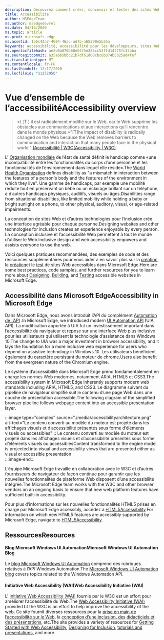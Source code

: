 ```yaml
---
description: Découvrez comment créer, concevoir et tester des sites Web accessibles dans Microsoft Edge.
title: Accessibilité
author: MSEdgeTeam
ms.author: msedgedevrel
ms.date: 04/16/2020
ms.topic: article
ms.prod: microsoft-edge
ms.assetid: 1e5c42a7-4604-46ac-ad7b-a65390e5b36a
keywords: accessibilité, accessibilité pour les développeurs, sites Web accessibles, Edge, développement Web, ARIA, développeur, UIA, UI Automation
ms.openlocfilehash: ae2b0a876b60e0475e283cc52ffd14275fc32aba
ms.sourcegitcommit: a35a6b5bbc21b7df61d08cbc6b074b5325ad4fef
ms.translationtype: MT
ms.contentlocale: fr-FR
ms.lasthandoff: 12/17/2020
ms.locfileid: "11232950"
---
```

# <span data-ttu-id="1c8e7-104">Vue d’ensemble de l’accessibilité</span><span class="sxs-lookup"><span data-stu-id="1c8e7-104">Accessibility overview</span></span>  

> <span data-ttu-id="1c8e7-105">«\ [T \] il est radicalement modifié sur le Web, car le Web supprime les obstacles aux communications et aux interactions qu’il rencontre dans le monde physique.»</span><span class="sxs-lookup"><span data-stu-id="1c8e7-105">"\[T\]he impact of disability is radically changed on the Web because the Web removes barriers to communication and interaction that many people face in the physical world."</span></span> [<span data-ttu-id="1c8e7-106">(Accessibilité | W3C</span><span class="sxs-lookup"><span data-stu-id="1c8e7-106">(Accessibility | W3C)</span></span>][W3CAccessibility]  

<span data-ttu-id="1c8e7-107">L' [Organisation mondiale][WHODisabilities] de l’état de santé définit le handicap comme «une incompatibilité entre les fonctionnalités du corps d’une personne et les fonctionnalités de l’environnement dans lequel elle réside».</span><span class="sxs-lookup"><span data-stu-id="1c8e7-107">The [World Health Organization][WHODisabilities] defines disability as "a mismatch in interaction between the features of a person's body and the features of the environment in which they live".</span></span>  <span data-ttu-id="1c8e7-108">Une gamme de handicaps, par exemple une mobilité réduite tout en préservant un bébé ou un éclairage brillant sur un téléphone, à d’autres handicaps physiques, auditifs, visuels ou âges.</span><span class="sxs-lookup"><span data-stu-id="1c8e7-108">Disabilities range from situational disabilities, like limited mobility while holding a baby or bright sunlight on a phone, to other physical, auditory, visual, or age-related impairments.</span></span>  

<span data-ttu-id="1c8e7-109">La conception de sites Web et d’autres technologies pour l’inclusion crée une interface agréable pour chaque personne.</span><span class="sxs-lookup"><span data-stu-id="1c8e7-109">Designing websites and other technologies for inclusion creates an experience enjoyable by every person.</span></span>  <span data-ttu-id="1c8e7-110">La conception inclusive et l’accessibilité Web permettent à tout le monde d’utiliser le Web.</span><span class="sxs-lookup"><span data-stu-id="1c8e7-110">Inclusive design and web accessibility empowers and assists everyone to use the web.</span></span>  

<span data-ttu-id="1c8e7-111">Voici quelques pratiques recommandées, des exemples de code et des ressources supplémentaires pour vous aider à en savoir plus sur la [création][AccessibilityDesign], la [création][AccessibilityBuild]et le [test][AccessibilityTest] de sites Web accessibles dans Microsoft Edge.</span><span class="sxs-lookup"><span data-stu-id="1c8e7-111">Here are some best practices, code samples, and further resources for you to learn more about [Designing][AccessibilityDesign], [Building][AccessibilityBuild], and [Testing][AccessibilityTest] accessible websites in Microsoft Edge.</span></span>  

## <span data-ttu-id="1c8e7-112">Accessibilité dans Microsoft Edge</span><span class="sxs-lookup"><span data-stu-id="1c8e7-112">Accessibility in Microsoft Edge</span></span>  

<span data-ttu-id="1c8e7-113">Dans Microsoft Edge, nous avons introduit l’API du complément [Automation de l’API][WindowsWin32AutoEntryui] .</span><span class="sxs-lookup"><span data-stu-id="1c8e7-113">In Microsoft Edge, we introduced modern [UI Automation API][WindowsWin32AutoEntryui] \(UIA API\).</span></span>  <span data-ttu-id="1c8e7-114">La modification apportée à UIA fut un investissement important dans l’accessibilité du navigateur et repose sur une interface Web plus inclusive pour les utilisateurs qui utilisent la technologie d’assistance dans Windows 10.</span><span class="sxs-lookup"><span data-stu-id="1c8e7-114">The change to UIA was a major investment in browser accessibility, and it lays the foundation for a more inclusive web experience for users who depend on assistive technology in Windows 10.</span></span>  <span data-ttu-id="1c8e7-115">Les utilisateurs bénéficient également du caractère persistant du moteur de chrome.</span><span class="sxs-lookup"><span data-stu-id="1c8e7-115">Users also benefit from the evergreen nature of the Chromium engine.</span></span>  

<span data-ttu-id="1c8e7-116">Le système d’accessibilité dans Microsoft Edge prend fondamentalement en charge les normes Web modernes, notamment ARIA, HTML5 et CSS3.</span><span class="sxs-lookup"><span data-stu-id="1c8e7-116">The accessibility system in Microsoft Edge inherently supports modern web standards including ARIA, HTML5, and CSS3.</span></span>  <span data-ttu-id="1c8e7-117">Le diagramme suivant du pipeline de navigateur simplifié suit le contenu d’une page Web dans une couche de présentation accessible.</span><span class="sxs-lookup"><span data-stu-id="1c8e7-117">The following diagram of the simplified browser pipeline follows webpage content into an accessible presentation layer.</span></span>  

:::image type="complex" source="./media/accessibilityarchitecture.png" alt-text="Le contenu converti au modèle du moteur est projeté dans les affichages visuels et d’accessibilité présentés sous forme d’éléments visuels ou accessibles":::
   <span data-ttu-id="1c8e7-119">Le contenu converti au modèle du moteur est projeté dans les affichages visuels et d’accessibilité présentés sous forme d’éléments visuels ou accessibles</span><span class="sxs-lookup"><span data-stu-id="1c8e7-119">Content transformed to the engine model is projected into visual and accessibility views that are presented either as visual or accessible presentation</span></span>  
:::image-end:::  

<span data-ttu-id="1c8e7-120">L’équipe Microsoft Edge travaille en collaboration avec le W3C et d’autres fournisseurs de navigateur de façon continue pour garantir que les nouvelles fonctionnalités de plateforme Web disposent d’une accessibilité intégrée.</span><span class="sxs-lookup"><span data-stu-id="1c8e7-120">The Microsoft Edge team works with the W3C and other browser vendors on an ongoing basis to ensure that new web platform features have sufficient built-in accessibility.</span></span>  

<span data-ttu-id="1c8e7-121">Pour plus d’informations sur les nouvelles fonctionnalités HTML5 prises en charge par Microsoft Edge accessibly, accédez à [HTML5Accessibility][HTML5Accessibility].</span><span class="sxs-lookup"><span data-stu-id="1c8e7-121">For information on which new HTML5 features are accessibly supported by Microsoft Edge, navigate to [HTML5Accessibility][HTML5Accessibility].</span></span>  

## <span data-ttu-id="1c8e7-122">Ressources</span><span class="sxs-lookup"><span data-stu-id="1c8e7-122">Resources</span></span>  

#### <span data-ttu-id="1c8e7-123">Blog Microsoft Windows UI Automation</span><span class="sxs-lookup"><span data-stu-id="1c8e7-123">Microsoft Windows UI Automation Blog</span></span>  

<span data-ttu-id="1c8e7-124">Le [blog Microsoft Windows UI Automation][ArchiveBlogsWinuiautomation] comprend des rubriques relatives à l’API Windows Automation.</span><span class="sxs-lookup"><span data-stu-id="1c8e7-124">The [Microsoft Windows UI Automation blog][ArchiveBlogsWinuiautomation] covers topics related to the Windows Automation API.</span></span>  

#### <span data-ttu-id="1c8e7-125">Initiative Web Accessibility (WAI)</span><span class="sxs-lookup"><span data-stu-id="1c8e7-125">Web Accessibility Initiative (WAI)</span></span>  

<span data-ttu-id="1c8e7-126">L' [initiative Web Accessibility (WAI)][W3CWaiHome] fournie par le W3C est un effort pour améliorer l’accessibilité du Web.</span><span class="sxs-lookup"><span data-stu-id="1c8e7-126">The [Web Accessibility Initiative (WAI)][W3CWaiHome] provided bt the W3C is an effort to help improve the accessibility of the web.</span></span>  <span data-ttu-id="1c8e7-127">Ce site fournit diverses ressources pour la [prise en main de l’accessibilité sur le Web][W3CWaiGettingstartedOverview], la [conception d’une inclusion, des][W3CWaiFundamentals] [didacticiels et des présentations][W3CWaiTeachAdvocate], etc.</span><span class="sxs-lookup"><span data-stu-id="1c8e7-127">The site provides a variety of resources for [Getting Started with Web Accessibility][W3CWaiGettingstartedOverview], [Designing for Inclusion][W3CWaiFundamentals], [tutorials and presentations][W3CWaiTeachAdvocate], and more.</span></span>  

<!-- links -->  

[AccessibilityBuild]: ./build/index.md "Créer des sites Web accessibles | Document Microsoft"  
[AccessibilityDesign]: ./design.md "Conception de sites Web accessibles | Document Microsoft"  
[AccessibilityTest]: ./test.md "Test de l’accessibilité | Documents Microsoft"  

[WindowsWin32AutoEntryui]: /windows/win32/winauto/entry-uiauto-win32 "UI Automation | Document Microsoft"  

[ArchiveBlogsWinuiautomation]: /archive/blogs/winuiautomation/ "Blog Microsoft Windows UI Automation | Document Microsoft"  

[HTML5Accessibility]: https://html5accessibility.com "Accessibilité HTML5"  

[W3CAccessibility]: https://w3.org/standards/webdesign/accessibility "Accessibilité | W3C"  
[W3CWaiFundamentals]: https://w3.org/wai/fundamentals/accessibility-intro "Présentation de l’accessibilité sur le Web | Initiative Web Accessibility (WAI) | W3C"  
[W3CWaiGettingstartedOverview]: https://w3.org/wai/gettingstarted/Overview "Mise en route: rendre un site Web accessible | Initiative Web Accessibility (WAI) | W3C"  
[W3CWaiHome]: https://w3.org/wai "Initiative Web Accessibility (WAI) | W3C"  
[W3CWaiTeachAdvocate]: https://w3.org/wai/teach-advocate "Présentation de l’enseignement et du défenseur | Initiative Web Accessibility (WAI) | W3C"  

[WHODisabilities]: https://who.int/topics/disabilities "Incapacité | EMPLOYÉ"  

